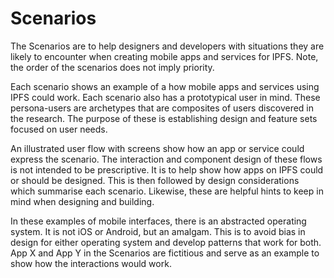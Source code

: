 # Scenarios

The Scenarios are to help designers and developers with situations they are likely to encounter when creating mobile apps and services for IPFS. Note, the order of the scenarios does not imply priority.

Each scenario shows an example of a how mobile apps and services using IPFS could work. Each scenario also has a prototypical user in mind. These persona-users are archetypes that are composites of users discovered in the research. The purpose of these is establishing design and feature sets focused on user needs.

An illustrated user flow with screens show how an app or service could express the scenario. The interaction and component design of these flows is not intended to be prescriptive. It is to help show how apps on IPFS could or should be designed. This is then followed by design considerations which summarise each scenario. Likewise, these are helpful hints to keep in mind when designing and building.

In these examples of mobile interfaces, there is an abstracted operating system. It is not iOS or Android, but an amalgam. This is to avoid bias in design for either operating system and develop patterns that work for both. App X and App Y in the Scenarios are fictitious and serve as an example to show how the interactions would work.

